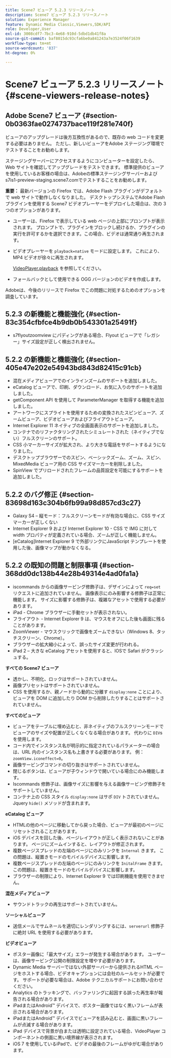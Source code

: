 ```yaml
---
title: Scene7 ビューア 5.2.3 リリースノート
description: Scene7 ビューア 5.2.3 リリースノート
solution: Experience Manager
feature: Dynamic Media Classic,Viewers,SDK/API
role: Developer,User
exl-id: 3008cdf7-7bc3-4e68-910d-5dbd1db41f8a
source-git-commit: baf8015dc93cfa6be0a841243a7e3524f06f1639
workflow-type: tm+mt
source-wordcount: '837'
ht-degree: 0%

---
```


# Scene7 ビューア 5.2.3 リリースノート{#scene-viewers-release-notes}

## Adobe Scene7 ビューア {#section-0b0363fae0274737bace119f281e740f}

ビューアのアップグレードは後方互換性があるので、既存の web コードを変更する必要はありません。 ただし、新しいビューアをAdobe ステージング環境でテストすることをお勧めします。

ステージングサーバーにアクセスするようにコンピューターを設定したら、Web サイトを確認してアップグレードをテストできます。 標準提供のビューアを使用しているお客様の場合は、Adobeの標準ステージングサーバーおよびs7is1-preview-staging.scene7.comでテストすることをお勧めします。

**重要：** 最新バージョンの Firefox では、Adobe Flash プラグインがデフォルトで web サイトで動作しなくなりました。 デスクトップシステムでAdobe Flash プラグインを使用する Scene7 ビデオプレーヤーをデプロイした場合は、次の 3 つのオプションがあります。

* ユーザーは、Firefox で表示している web ページの上部にプロンプトが表示されます。 プロンプトで、プラグインをブロックし続けるか、プラグインの実行を許可するかを選択できます。この場合、ビデオは通常通り再生されます。
* ビデオプレーヤーを `playback=native` モードに設定します。 これにより、MP4 ビデオが徐々に再生されます。

  [VideoPlayer.playback](../../c-html5-s7-aem-asset-viewers/c-html5-video-reference/c-html5-video-cmdref/r-html5-video-viewer-conf-attrib-videoplayer-playback.md#reference-13ec45db4cd4443b842f310153623221) を参照してください。

* フォールバックとして使用できる OGG バージョンのビデオを作成します。

Adobeは、今後のリリースで Firefox でこの問題に対処するためのオプションを調査しています。

## 5.2.3 の新機能と機能強化 {#section-83c354cfbfce4b9db0b543301a25491f}

* s7flyoutzoomview にパディングがある場合、Flyout ビューアで「レガシー」サイズ設定が正しく検出されません。

## 5.2.2 の新機能と機能強化 {#section-405e47e202e54943bd843d82415c91cb}

* 混在メディアビューアでのインラインズームのサポートを追加しました。
* eCatalog ビューアで、印刷、ダウンロード、お気に入りのサポートを追加しました。
* getComponent API を使用して ParameterManager を取得する機能を追加しました。
* アートワークにスプライトを使用するための変換されたスピンビューア、ズームビューア、ビデオビューアおよびフライアウトビューア。
* Internet Explorer 11 ネイティブの全画面表示のサポートを追加しました。
* コンテナでのリファクタリングされたシミュレートされた（ネイティブでない）フルスクリーンのサポート。
* CSS 小マーカーサイズが拡大され、より大きな電話をサポートするようになりました。
* デスクトップブラウザーでのスピン、ベーシックズーム、ズーム、スピン、MixedMedia ビューア用の CSS サイズマーカーを削除しました。
* SpinView でプリロードされたフレームの品質設定を可能にするサポートを追加しました。

## 5.2.2 のバグ修正 {#section-83698d163c304b6fb99a98d857cd3c27}

* Galaxy S4 – 縦モード：フルスクリーンモードが有効な場合に、CSS サイズマーカーが正しくない
* Internet Explorer 9 および Internet Explorer 10 - CSS で IMG に対して width プロパティが定義されている場合、ズームが正しく機能しません。
* [eCatalog]Internet Explorer 9 で外部リンクにJavaScript テンプレートを使用した後、画像マップが動かなくなる。

## 5.2.2 の既知の問題と制限事項 {#section-368dd0dc138b44e28b49314e4ad0fa1a}

* iscommands からの画像サービング修飾子は、デザインによって `req=set` リクエストに追加されていません。 画像表示にのみ影響する修飾子は正常に機能します。 サイズに影響する修飾子は、複雑なアセットで使用する必要があります。
* iPad - Chrome ブラウザーに手動セットが表示されない。
* フライアウト - Internet Explorer 9 は、マウスをオフにした後も画面に残ることがあります。
* ZoomViewer - マウスクリックで画像をズームできない（Windows 8、タッチスクリーン、Chrome）。
* ブラウザーの拡大縮小によって、誤ったサイズ変更が行われる。
* iPad 2 – 大きな eCatalog アセットを使用すると、IOSで Safari がクラッシュする。

**すべての Scene7 ビューア**

* 透かし、不明化、ロックはサポートされていません。
* 画像プリセットはサポートされていません。
* CSS を使用するか、親ノードから動的に分離す `display:none` ことにより、ビューアを DOM に追加したり DOM から削除したりすることはサポートされていません。

**すべてのビューア**

* ビューアをテーブルに埋め込むと、非ネイティブのフルスクリーンモードでビューアのサイズや配置が正しくなくなる場合があります。 代わりに `DIV`s を使用します。
* コード内でインスタンス名が明示的に指定されているパラメーターの場合は、URL 内のインスタンス名も上書きする必要があります。 例：`zoomView.iconeffect=0`。
* 画像サービングコマンドの切り抜きはサポートされていません。
* 閉じるボタンは、ビューアが子ウィンドウで開いている場合にのみ機能します。
* Iscommands 修飾子は、画像サイズに影響を与える画像サービング修飾子をサポートしていません。
* コンテナ上の CSS スタイル `display:none` はサポ `DIV` トされていません。 Jquery `hide()` メソッドが含まれます。

**eCatalog ビューア**

* HTMLの他のページに移動してから戻った場合、ビューアが最初のページにリセットされることがあります。
* iOS デバイスを回した後、ページレイアウトが正しく表示されないことがあります。 ページにズームインすると、レイアウトが修正されます。
* 複数ページスプレッドの左端のページにのみリンクを `Internal` きます。 この問題は、縦置きモードのモバイルデバイスに影響します。
* 複数ページスプレッドの左端のページにのみリンクを `InitalFrame` きます。 この問題は、縦置きモードのモバイルデバイスに影響します。
* ブラウザーの制限により、Internet Explorer 9 では印刷機能を使用できません。

**混在メディアビューア**

* サウンドトラックの再生はサポートされていません。

**ソーシャルビューア**

* 送信メールでサムネールを適切にレンダリングするには、`serverurl` 修飾子に絶対 URL を使用する必要があります。

**ビデオビューア**

* ポスター画像に「最大サイズ」エラーが発生する場合があります。 ユーザーは、画像サービング公開の制限設定を増やす必要があります。
* Dynamic Media サーバーではない外部サーバーから提供されるHTML ページをホストする場合、ビデオキャプションには会社のルールセットが必要です。 サポートが必要な場合は、Adobe テクニカルサポートにお問い合わせください。
* Analytics のトラッキングで、バッファリングに起因する誤った再生率が報告される場合があります。
* iPadまたはAndroid™ デバイスで、ポスター画像ではなく黒いフレームが表示される場合があります。
* iPadまたはAndroid™ デバイスでビューアを読み込むと、画面に黒いフレームが点滅する場合があります。
* iPad デバイスで背景が白または透明に設定されている場合、VideoPlayer コンポーネントの側面に黒い境界線が表示されます。
* iOS 7 を使用しているiPadで、ビデオの最後のフレームがゆがむ場合があります。
